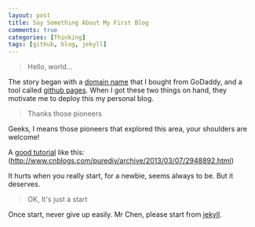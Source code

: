 ```yaml
---
layout: post
title: Say Something About My First Blog 
comments: true
categories: [Thinking]
tags: [github, blog, jekyll]
---
```


>Hello, world...

The story began with a [domain name](www.haoeric.com) that I bought from GoDaddy, and a tool called [github pages](https://pages.github.com/). When I got these two things on hand, they motivate me to deploy this my personal blog.

> Thanks those pioneers

Geeks, I means those pioneers that explored this area, your shoulders are welcome!

A [good tutorial](http://www.cnblogs.com/purediy/archive/2013/03/07/2948892.html) like this: (http://www.cnblogs.com/purediy/archive/2013/03/07/2948892.html)

It hurts when you really start, for a newbie, seems always to be. But it deserves.

> OK, It's just a start

Once start, never give up easily. Mr Chen, please start from [jekyll](http://jekyllrb.com/docs/structure/). 